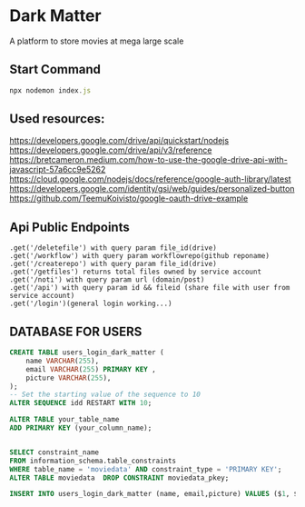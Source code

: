# Dark Matter
A platform to store movies at mega large scale
## Start Command
```javascript
npx nodemon index.js 
```
## Used resources:

https://developers.google.com/drive/api/quickstart/nodejs
https://developers.google.com/drive/api/v3/reference
https://bretcameron.medium.com/how-to-use-the-google-drive-api-with-javascript-57a6cc9e5262
https://cloud.google.com/nodejs/docs/reference/google-auth-library/latest
https://developers.google.com/identity/gsi/web/guides/personalized-button
https://github.com/TeemuKoivisto/google-oauth-drive-example

## Api Public Endpoints
```
.get('/deletefile') with query param file_id(drive)
.get('/workflow') with query param workflowrepo(github reponame)
.get('/createrepo') with query param file_id(drive)
.get('/getfiles') returns total files owned by service account
.get('/noti') with query param url (domain/post)
.get('/api') with query param id && fileid (share file with user from service account)
.get('/login')(general login working...)
```
## DATABASE FOR USERS
```SQL
CREATE TABLE users_login_dark_matter (
    name VARCHAR(255),
    email VARCHAR(255) PRIMARY KEY ,
    picture VARCHAR(255),
);
-- Set the starting value of the sequence to 10
ALTER SEQUENCE idd RESTART WITH 10;

ALTER TABLE your_table_name
ADD PRIMARY KEY (your_column_name);


SELECT constraint_name
FROM information_schema.table_constraints
WHERE table_name = 'moviedata' AND constraint_type = 'PRIMARY KEY';
ALTER TABLE moviedata  DROP CONSTRAINT moviedata_pkey;

INSERT INTO users_login_dark_matter (name, email,picture) VALUES ($1, $2 ,$3 );
```